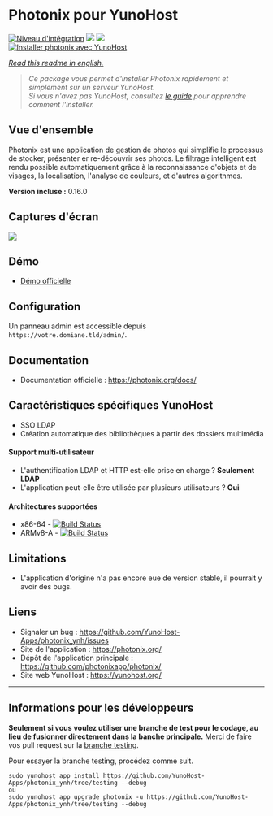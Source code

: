 # Photonix pour YunoHost

[![Niveau d'intégration](https://dash.yunohost.org/integration/photonix.svg)](https://dash.yunohost.org/appci/app/photonix) ![](https://ci-apps.yunohost.org/ci/badges/photonix.status.svg) ![](https://ci-apps.yunohost.org/ci/badges/photonix.maintain.svg)  
[![Installer photonix avec YunoHost](https://install-app.yunohost.org/install-with-yunohost.svg)](https://install-app.yunohost.org/?app=photonix)

*[Read this readme in english.](./README.md)*

> *Ce package vous permet d'installer Photonix rapidement et simplement sur un serveur YunoHost.  
Si vous n'avez pas YunoHost, consultez [le guide](https://yunohost.org/#/install) pour apprendre comment l'installer.*

## Vue d'ensemble
Photonix est une application de gestion de photos qui simplifie le processus de stocker, présenter er re-découvrir ses photos. Le filtrage intelligent est rendu possible automatiquement grâce à la reconnaissance d'objets et de visages, la localisation, l'analyse de couleurs, et d'autres algorithmes.

**Version incluse :** 0.16.0

## Captures d'écran

![](https://camo.githubusercontent.com/8010d9b6f3b32fecc5cde4ba6601ad17f3e9098b788e3bf1972989d003f8ace3/68747470733a2f2f6570697873747564696f732e636f2e756b2f75706c6f6164732f66696c65725f7075626c69632f35322f64632f35326463646666342d643936642d346466642d623135382d6235376230363936313534652f70686f746f5f6c6973742e6a7067)

## Démo

* [Démo officielle](https://demo.photonix.org/)

## Configuration

Un panneau admin est accessible depuis `https://votre.domiane.tld/admin/`.

## Documentation

* Documentation officielle : https://photonix.org/docs/

## Caractéristiques spécifiques YunoHost

* SSO LDAP
* Création automatique des bibliothèques à partir des dossiers multimédia

#### Support multi-utilisateur

* L'authentification LDAP et HTTP est-elle prise en charge ? **Seulement LDAP**
* L'application peut-elle être utilisée par plusieurs utilisateurs ? **Oui**

#### Architectures supportées

* x86-64 - [![Build Status](https://ci-apps.yunohost.org/ci/logs/photonix.svg)](https://ci-apps.yunohost.org/ci/apps/photonix/)
* ARMv8-A - [![Build Status](https://ci-apps-arm.yunohost.org/ci/logs/photonix.svg)](https://ci-apps-arm.yunohost.org/ci/apps/photonix/)

## Limitations

* L'application d'origine n'a pas encore eue de version stable, il pourrait y avoir des bugs.

## Liens

* Signaler un bug : https://github.com/YunoHost-Apps/photonix_ynh/issues
* Site de l'application : https://photonix.org/
* Dépôt de l'application principale : https://github.com/photonixapp/photonix/
* Site web YunoHost : https://yunohost.org/

---

## Informations pour les développeurs

**Seulement si vous voulez utiliser une branche de test pour le codage, au lieu de fusionner directement dans la banche principale.**
Merci de faire vos pull request sur la [branche testing](https://github.com/YunoHost-Apps/photonix_ynh/tree/testing).

Pour essayer la branche testing, procédez comme suit.
```
sudo yunohost app install https://github.com/YunoHost-Apps/photonix_ynh/tree/testing --debug
ou
sudo yunohost app upgrade photonix -u https://github.com/YunoHost-Apps/photonix_ynh/tree/testing --debug
```
